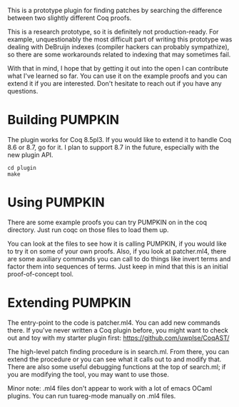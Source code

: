 This is a prototype plugin for finding patches by searching the difference
between two slightly different Coq proofs.

This is a research prototype, so it is definitely not production-ready.
For example, unquestionably the most difficult part of writing this prototype
was dealing with DeBruijn indexes (compiler hackers can probably sympathize),
so there are some workarounds related to indexing that may sometimes fail.

With that in mind, I hope that by getting it out into the open I can
contribute what I've learned so far. You can use it on the example proofs and
you can extend it if you are interested. Don't hesitate to reach out
if you have any questions.

# Building PUMPKIN

The plugin works for Coq 8.5pl3. If you would like to extend it to handle
Coq 8.6 or 8.7, go for it. I plan to support 8.7 in the future,
especially with the new plugin API.

```
cd plugin
make
```

# Using PUMPKIN

There are some example proofs you can try PUMPKIN on in the coq directory.
Just run coqc on those files to load them up.

You can look at the files to see how it is calling PUMPKIN, if you would
like to try it on some of your own proofs.
Also, if you look at patcher.ml4, there are some auxiliary commands you
can call to do things like invert terms and factor them into sequences
of terms. Just keep in mind that this is an initial proof-of-concept tool.

# Extending PUMPKIN

The entry-point to the code is patcher.ml4. You can add new commands there.
If you've never written a Coq plugin before, you might want to check out
and toy with my starter plugin first: https://github.com/uwplse/CoqAST/

The high-level patch finding procedure is in search.ml. From there, you
can extend the procedure or you can see what it calls out to and modify that.
There are also some useful debugging functions at the top of search.ml;
if you are modifying the tool, you may want to use those.

Minor note: .ml4 files don't appear to work with  a lot of emacs OCaml plugins.
You can run tuareg-mode manually on .ml4 files.
